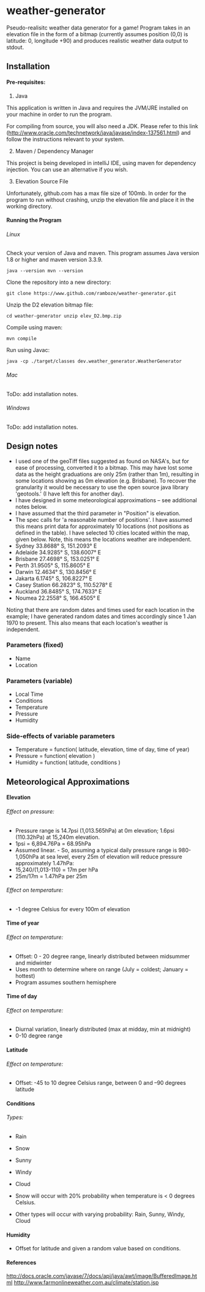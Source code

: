 # weather-generator
Pseudo-realisitc weather data generator for a game!
Program takes in an elevation file in the form of a bitmap (currently assumes position (0,0) is latitude: 0, longitude +90) and produces realistic weather data output to stdout.

## Installation 
 
#### Pre-requisites:

1. Java

 This application is written in Java and requires the JVM/JRE installed on your machine in order to run the program. 
 
 For compiling from source, you will also need a JDK. Please refer to this link (http://www.oracle.com/technetwork/java/javase/index-137561.html) and follow the instructions relevant to your system. 

2. Maven / Dependency Manager

 This project is being developed in intelliJ IDE, using maven for dependency injection. You can use an alternative if you wish.

3. Elevation Source File

 Unfortunately, github.com has a max file size of 100mb. In order for the program to run without crashing, unzip the elevation file and place it in the working directory.

#### Running the Program

###### Linux

Check your version of Java and maven. This program assumes Java version 1.8 or higher and maven version 3.3.9.

`java --version
mvn --version`

Clone the repository into a new directory:

`git clone https://www.github.com/ramboze/weather-generator.git`

Unzip the D2 elevation bitmap file:

`cd weather-generator
unzip elev_D2.bmp.zip`

Compile using maven:

`mvn compile`

Run using Javac:

`java -cp ./target/classes dev.weather_generator.WeatherGenerator`

###### Mac

ToDo: add installation notes.

###### Windows

ToDo: add installation notes.
 
## Design notes

- I used one of the geoTiff files suggested as found on NASA's, but for ease of processing, converted it to a bitmap. This may have lost some data as the height graduations are only 25m (rather than 1m), resulting in some locations showing as 0m elevation (e.g. Brisbane). To recover the granularity it would be necessary to use the open source java library 'geotools.' (I have left this for another day). 
- I have designed in some meteorological approximations – see additional notes below. 
- I have assumed that the third parameter in "Position" is elevation. 
- The spec calls for 'a reasonable number of positions'. I have assumed this means print data for approximately 10 locations (not positions as defined in the table). I have selected 10 cities located within the map, given below. Note, this means the locations weather are independent. 
 - Sydney        33.8688° S, 151.2093° E 
 - Adelaide      34.9285° S, 138.6007° E 
 - Brisbane      27.4698° S, 153.0251° E 
 - Perth         31.9505° S, 115.8605° E 
 - Darwin        12.4634° S, 130.8456° E 
 - Jakarta        6.1745° S, 106.8227° E 
 - Casey Station 66.2823° S, 110.5278° E 
 - Auckland      36.8485° S, 174.7633° E 
 - Noumea        22.2558° S, 166.4505° E 
 
Noting that there are random dates and times used for each location in the example; I have generated random dates and times accordingly since 1 Jan 1970 to present. This also means that each location's weather is independent. 
 
### Parameters (fixed)

- Name 
- Location 
 
### Parameters (variable) 

- Local Time 
- Conditions 
- Temperature 
- Pressure 
- Humidity 
 
### Side-effects of variable parameters 

- Temperature = function( latitude, elevation, time of day, time of year) 
- Pressure = function( elevation ) 
- Humidity = function( latitude, conditions ) 
 
 
## Meteorological Approximations 
 
#### Elevation 

###### Effect on pressure: 
- Pressure range is 14.7psi (1,013.565hPa) at 0m elevation; 1.6psi (110.32hPa) at 15,240m elevation. 
- 1psi = 6,894.76Pa = 68.95hPa 
- Assumed linear. - So, assuming a typical daily pressure range is 980-1,050hPa at sea level, every 25m of elevation will reduce pressure approximately 1.47hPa: 
 - 15,240/(1,013-110) = 17m per hPa 
 - 25m/17m = 1.47hPa per 25m 
 
###### Effect on temperature: 
- -1 degree Celsius for every 100m of elevation 
 
#### Time of year 

###### Effect on temperature: 
- Offset: 0 - 20 degree range, linearly distributed between midsummer and midwinter 
- Uses month to determine where on range (July = coldest; January = hottest) 
- Program assumes southern hemisphere 
 
#### Time of day 

###### Effect on temperature: 
- Diurnal variation, linearly distributed (max at midday, min at midnight) 
- 0-10 degree range 
 
#### Latitude 

###### Effect on temperature: 
- Offset: -45 to 10 degree Celsius range, between 0 and –90 degrees latitude 
 
#### Conditions 

###### Types:
- Rain 
- Snow 
- Sunny 
- Windy 
- Cloud 
 
- Snow will occur with 20% probability when temperature is < 0 degrees Celsius. 
- Other types will occur with varying probability: Rain, Sunny, Windy, Cloud 
 
#### Humidity 

- Offset for latitude and given a random value based on conditions. 


#### References 
 
http://docs.oracle.com/javase/7/docs/api/java/awt/image/BufferedImage.html 
http://www.farmonlineweather.com.au/climate/station.jsp 
 
